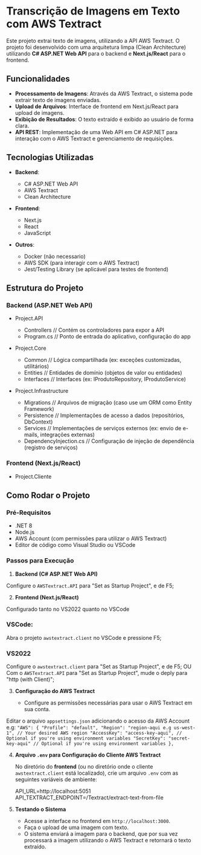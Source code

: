 # Transcrição de Imagens em Texto com AWS Textract

Este projeto extrai texto de imagens, utilizando a API AWS Textract. O projeto foi desenvolvido com uma arquitetura limpa (Clean Architecture) utilizando **C# ASP.NET Web API** para o backend e **Next.js/React** para o frontend.

## Funcionalidades

- **Processamento de Imagens**: Através da AWS Textract, o sistema pode extrair texto de imagens enviadas.
- **Upload de Arquivos**: Interface de frontend em Next.js/React para upload de imagens.
- **Exibição de Resultados**: O texto extraído é exibido ao usuário de forma clara.
- **API REST**: Implementação de uma Web API em C# ASP.NET para interação com o AWS Textract e gerenciamento de requisições.

## Tecnologias Utilizadas

- **Backend**: 
  - C# ASP.NET Web API
  - AWS Textract
  - Clean Architecture

- **Frontend**: 
  - Next.js
  - React
  - JavaScript

- **Outros**:
  - Docker (não necessario)
  - AWS SDK (para interagir com o AWS Textract)
  - Jest/Testing Library (se aplicável para testes de frontend)

## Estrutura do Projeto

### Backend (ASP.NET Web API)
- Project.API
    - Controllers           // Contém os controladores para expor a API
    - Program.cs            // Ponto de entrada do aplicativo, configuração do app

- Project.Core
    - Common                // Lógica compartilhada (ex: exceções customizadas, utilitários)
    - Entities              // Entidades de domínio (objetos de valor ou entidades)
    - Interfaces            // Interfaces (ex: IProdutoRepository, IProdutoService)

- Project.Infrastructure
    - Migrations            // Arquivos de migração (caso use um ORM como Entity Framework)
    - Persistence           // Implementações de acesso a dados (repositórios, DbContext)
    - Services              // Implementações de serviços externos (ex: envio de e-mails, integrações externas)
    - DependencyInjection.cs // Configuração de injeção de dependência (registro de serviços)

### Frontend (Next.js/React)
- Project.Cliente
    
## Como Rodar o Projeto

### Pré-Requisitos

- .NET 8
- Node.js
- AWS Account (com permissões para utilizar o AWS Textract)
- Editor de código como Visual Studio ou VSCode

### Passos para Execução

1. **Backend (C# ASP.NET Web API)**

Configure o ``AWSTextract.API`` para "Set as Startup Project", e de F5;

2. **Frontend (Next.js/React)**

Configurado tanto no VS2022 quanto no VSCode

### VSCode:

Abra o projeto ``awstextract.client`` no VSCode e pressione F5;

### VS2022

Configure o ``awstextract.client`` para "Set as Startup Project", e de F5;
OU
Com o ``AWSTextract.API`` para "Set as Startup Project", mude o deply para "http (with Client)";

3. **Configuração do AWS Textract**

   - Configure as permissões necessárias para usar o AWS Textract em sua conta.

Editar o arquivo ``appsettings.json`` adicionando o acesso da AWS Account e.g:
``
"AWS": {
  "Profile": "default",
  "Region": "region-aqui e.g us-west-1", // Your desired AWS region
  "AccessKey": "access-key-aqui", // Optional if you're using environment variables
  "SecretKey": "secret-key-aqui" // Optional if you're using environment variables
},
``

4. **Arquivo `.env` para Configuração do Cliente AWS Textract**

   No diretório do **frontend** (ou no diretório onde o cliente `awstextract.client` está localizado), crie um arquivo `.env` com as seguintes variáveis de ambiente:

   API_URL=http://localhost:5051
   API_TEXTRACT_ENDPOINT=/Textract/extract-text-from-file

5. **Testando o Sistema**

   - Acesse a interface no frontend em `http://localhost:3000`.
   - Faça o upload de uma imagem com texto.
   - O sistema enviará a imagem para o backend, que por sua vez processará a imagem utilizando o AWS Textract e retornará o texto extraído.